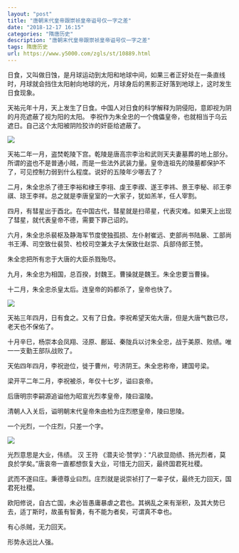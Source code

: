 ```yaml
---
layout: "post"
title: "唐朝末代皇帝跟崇祯皇帝谥号仅一字之差"
date: "2018-12-17 16:15"
categories: "隋唐历史"
description: "唐朝末代皇帝跟崇祯皇帝谥号仅一字之差"
tags: 隋唐历史
url: https://www.y5000.com/zgls/st/10889.html
---
```






日食，又叫做日蚀，是月球运动到太阳和地球中间，如果三者正好处在一条直线时，月球就会挡住太阳射向地球的光，月球身后的黑影正好落到地球上，这时发生日食现象。

天祐元年十月，天上发生了日食。中国人对日食的科学解释为阴侵阳，意即视为阴的月亮遮蔽了视为阳的太阳。
李祝作为朱全忠的一个傀儡皇帝，也就相当于乌云遮日。自己这个太阳被阴险狡诈的奸臣给遮蔽了。

![](https://img.y5000.com/uploads/allimg/170116/8-1F1161420311E.jpg)

天祐二年一月，盗焚乾陵下宫。乾陵是唐高宗李治和武则天夫妻墓葬的地上部分。所谓的盗也不是普通小贼，而是一些法外武装力量。皇帝连祖先的陵墓都保护不了，可见控制力弱到什么程度。说好的五陵年少哪去了？

二月，朱全忠杀了德王李裕和棣王李祤、虔王李禊、遂王李祎、景王李秘、祁王李祺、琼王李祥。总之就是李唐皇室的一大家子，犹如羔羊，任人宰割。

四月，有彗星出于酉北。在中国古代，彗星就是扫帚星，代表灾难。如果天上出现了彗星，就代表皇帝不德，需要下罪己诏的。

六月，朱全忠杀裴枢及静海军节度使独孤损、左仆射崔远、吏部尚书陆扆、工部尚书王溥、司空致仕裴贽、检校司空兼太子太保致仕赵崇、兵部侍郎王赞。

朱全忠把所有忠于大唐的大臣杀戮殆尽。

九月，朱全忠为相国，总百揆，封魏王。曹操就是魏王。朱全忠要当曹操。

十二月，朱全忠杀皇太后。连皇帝的妈都杀了，皇帝也快了。

![](https://img.y5000.com/uploads/allimg/170116/1426453O8-0.jpg)

天祐三年四月，日有食之。又有了日食。李祝希望天佑大唐，但是大唐气数已尽，老天也不保佑了。

十月辛巳，杨崇本会凤翔、泾原、鄜延、秦陇兵以讨朱全忠，战于美原、败绩。唯一一支勤王部队战败了。

天佑四年四月，李祝逊位，徙于曹州，号济阴王。朱全忠称帝，建国号梁。

梁开平二年二月，李祝被杀，年仅十七岁，谥曰哀帝。

后唐明宗李嗣源追谥他为昭宣光烈孝皇帝，陵曰温陵。

清朝人入关后，谥明朝末代皇帝朱由检为庄烈愍皇帝，陵曰思陵。

一个光烈，一个庄烈，只差一个字。

![](https://img.y5000.com/uploads/allimg/170116/8-1F116141Z4I0.jpg)

光烈意思是大业，伟绩。 汉 王符 《潜夫论·赞学》：“凡欲显勋绩、扬光烈者，莫良於学矣。”唐哀帝一直都想恢复大业，可惜无力回天，最终国君死社稷。

武而不遂曰庄。秉德尊业曰烈。庄烈就是说崇祯打了一辈子仗，最终无力回天，国君死社稷。

欧阳修说，自古亡国，未必皆愚庸暴虐之君也。其祸乱之来有渐积，及其大势巳去，适丁斯时，故虽有智勇，有不能为者矣，可谓真不幸也。

有心杀贼，无力回天。

形势永远比人强。
